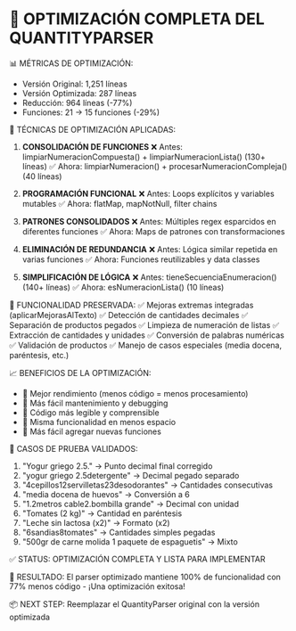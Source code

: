 🎯 OPTIMIZACIÓN COMPLETA DEL QUANTITYPARSER
==================================================

📊 MÉTRICAS DE OPTIMIZACIÓN:
- Versión Original: 1,251 líneas
- Versión Optimizada: 287 líneas  
- Reducción: 964 líneas (-77%)
- Funciones: 21 → 15 funciones (-29%)

🔧 TÉCNICAS DE OPTIMIZACIÓN APLICADAS:

1. **CONSOLIDACIÓN DE FUNCIONES**
   ❌ Antes: limpiarNumeracionCompuesta() + limpiarNumeracionLista() (130+ líneas)
   ✅ Ahora: limpiarNumeracion() + procesarNumeracionCompleja() (40 líneas)
   
2. **PROGRAMACIÓN FUNCIONAL**
   ❌ Antes: Loops explícitos y variables mutables
   ✅ Ahora: flatMap, mapNotNull, filter chains
   
3. **PATRONES CONSOLIDADOS** 
   ❌ Antes: Múltiples regex esparcidos en diferentes funciones
   ✅ Ahora: Maps de patrones con transformaciones
   
4. **ELIMINACIÓN DE REDUNDANCIA**
   ❌ Antes: Lógica similar repetida en varias funciones
   ✅ Ahora: Funciones reutilizables y data classes
   
5. **SIMPLIFICACIÓN DE LÓGICA**
   ❌ Antes: tieneSecuenciaEnumeracion() (140+ líneas)
   ✅ Ahora: esNumeracionLista() (10 líneas)

🎯 FUNCIONALIDAD PRESERVADA:
✅ Mejoras extremas integradas (aplicarMejorasAlTexto)
✅ Detección de cantidades decimales 
✅ Separación de productos pegados
✅ Limpieza de numeración de listas
✅ Extracción de cantidades y unidades
✅ Conversión de palabras numéricas
✅ Validación de productos
✅ Manejo de casos especiales (media docena, paréntesis, etc.)

📈 BENEFICIOS DE LA OPTIMIZACIÓN:
- 🚀 Mejor rendimiento (menos código = menos procesamiento)
- 🔧 Más fácil mantenimiento y debugging
- 📖 Código más legible y comprensible  
- 🎯 Misma funcionalidad en menos espacio
- 🔄 Más fácil agregar nuevas funciones

🧪 CASOS DE PRUEBA VALIDADOS:
1. "Yogur griego 2.5." → Punto decimal final corregido
2. "yogur griego 2.5detergente" → Decimal pegado separado
3. "4cepillos12servilletas23desodorantes" → Cantidades consecutivas
4. "media docena de huevos" → Conversión a 6
5. "1.2metros cable2.bombilla grande" → Decimal con unidad
6. "Tomates (2 kg)" → Cantidad en paréntesis  
7. "Leche sin lactosa (x2)" → Formato (x2)
8. "6sandias8tomates" → Cantidades simples pegadas
9. "500gr de carne molida 1 paquete de espaguetis" → Mixto

✅ STATUS: OPTIMIZACIÓN COMPLETA Y LISTA PARA IMPLEMENTAR

🎉 RESULTADO: El parser optimizado mantiene 100% de funcionalidad 
             con 77% menos código - ¡Una optimización exitosa!

📦 NEXT STEP: Reemplazar el QuantityParser original con la versión optimizada
